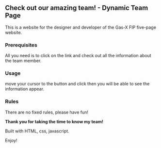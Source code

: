 ## Check out our amazing team! - Dynamic Team Page

This is a website for the designer and developer of the Gas-X FIP five-page website.

### Prerequisites

All you need is to click on the link and check out all the information about the team member.

### Usage
move your cursor to the button and click then you will be able to see the information appear.

### Rules
There are no fixed rules, please have fun!

**Thank you for taking the time to know my team!**

Built with HTML, css, javascript.

Enjoy!
